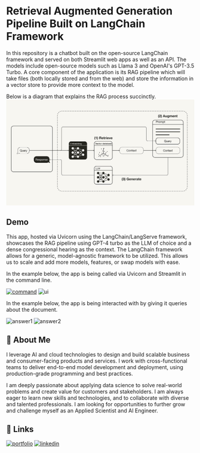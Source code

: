 # Retrieval Augmented Generation Pipeline Built on LangChain Framework

In this repository is a chatbot built on the open-source LangChain framework and served on both Streamlit web apps as well as an API. The models include open-source models such as Llama 3 and OpenAI's GPT-3.5 Turbo. A core component of the application is its RAG pipeline which will take files (both locally stored and from the web) and store the information in a vector store to provide more context to the model.

Below is a diagram that explains the RAG process succinctly.
[![rag explain](https://github.com/AhmedAman94/RAG_pipeline/blob/main/miscellaneous/rag_explanation.png)](#rag)

## Demo
This app, hosted via Uvicorn using the LangChain/LangServe framework, showcases the RAG pipeline using GPT-4 turbo as the LLM of choice and a dense congressional hearing as the context. The LangChain framework allows for a generic, model-agnostic framework to be utilized. This allows us to scale and add more models, features, or swap models with ease.

In the example below, the app is being called via Uvicorn and Streamlit in the command line.

[![command](https://github.com/AhmedAman94/RAG_pipeline/blob/main/miscellaneous/command.png)](#cmd)
![ui](https://github.com/AhmedAman94/RAG_pipeline/blob/main/miscellaneous/ui.png)

In the example below, the app is being interacted with by giving it queries about the document.

![answer1](https://github.com/AhmedAman94/RAG_pipeline/blob/main/miscellaneous/answer1.png)
![answer2](https://github.com/AhmedAman94/RAG_pipeline/blob/main/miscellaneous/answer2.png)

## 🚀 About Me
I leverage AI and cloud technologies to design and build scalable business and consumer-facing products and services. I work with cross-functional teams to deliver end-to-end model development and deployment, using production-grade programming and best practices.

I am deeply passionate about applying data science to solve real-world problems and create value for customers and stakeholders. I am always eager to learn new skills and technologies, and to collaborate with diverse and talented professionals. I am looking for opportunities to further grow and challenge myself as an Applied Scientist and AI Engineer.

## 🔗 Links
[![portfolio](https://img.shields.io/badge/my_portfolio-000?style=for-the-badge&logo=ko-fi&logoColor=white)](https://github.com/AhmedAman94)
[![linkedin](https://img.shields.io/badge/linkedin-0A66C2?style=for-the-badge&logo=linkedin&logoColor=white)](https://www.linkedin.com/in/mahmedaman/)
